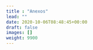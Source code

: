```yaml
---
title : "Anexos"
lead: ""
date: 2020-10-06T08:48:45+00:00
draft: false
images: []
weight: 9900
---
```

